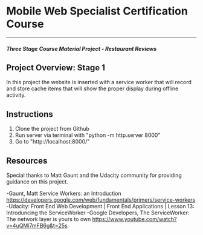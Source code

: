 # Mobile Web Specialist Certification Course
---
#### _Three Stage Course Material Project - Restaurant Reviews_

## Project Overview: Stage 1

In this project the website is inserted with a service worker that will record and store cache items that will show the proper
display during offline activity. 


## Instructions

1. Clone the project from Github
2. Run server via terminal with "python -m http.server 8000"
3. Go to "http://localhost:8000/"


## Resources

Special thanks to Matt Gaunt and the Udacity community for providing guidance on this project.

-Gaunt, Matt  Service Workers: an Introduction https://developers.google.com/web/fundamentals/primers/service-workers
-Udacity: Front End Web Development | Front End Applications | Lesson 13: Introduncing the ServiceWorker
-Google Developers, The ServiceWorker: The network layer is yours to own https://www.youtube.com/watch?v=4uQMl7mFB6g&t=25s
